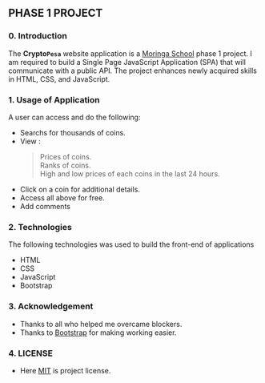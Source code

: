 ## PHASE 1 PROJECT

### 0. Introduction

The **Crypto```Pesa```** website application is a [Moringa School](https://moringaschool.com/) phase 1 project. I am required to build a Single Page JavaScript Application (SPA) that will communicate with a public API. The project enhances newly acquired skills in HTML, CSS, and JavaScript.

### 1. Usage of Application

A user can access and do the following: 
* Searchs for thousands of coins.
* View :
    > Prices of coins.<br />
    > Ranks of coins.<br />
    > High and low prices of each coins in the last 24 hours.
* Click on a coin for additional details.
* Access all above for free.
* Add comments

### 2. Technologies

The following technologies was used to build the front-end of applications

* HTML
* CSS
* JavaScript
* Bootstrap 

### 3. Acknowledgement

* Thanks to all who helped me overcame blockers.
* Thanks to [Bootstrap](https://getbootstrap.com/) for making working easier.

### 4. LICENSE
* Here [MIT](./MIT) is project license.

